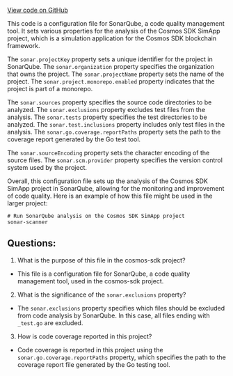 [View code on GitHub](https://github.com/cosmos/cosmos-sdk.git/simapp/sonar-project.properties)

This code is a configuration file for SonarQube, a code quality management tool. It sets various properties for the analysis of the Cosmos SDK SimApp project, which is a simulation application for the Cosmos SDK blockchain framework. 

The `sonar.projectKey` property sets a unique identifier for the project in SonarQube. The `sonar.organization` property specifies the organization that owns the project. The `sonar.projectName` property sets the name of the project. The `sonar.project.monorepo.enabled` property indicates that the project is part of a monorepo.

The `sonar.sources` property specifies the source code directories to be analyzed. The `sonar.exclusions` property excludes test files from the analysis. The `sonar.tests` property specifies the test directories to be analyzed. The `sonar.test.inclusions` property includes only test files in the analysis. The `sonar.go.coverage.reportPaths` property sets the path to the coverage report generated by the Go test tool.

The `sonar.sourceEncoding` property sets the character encoding of the source files. The `sonar.scm.provider` property specifies the version control system used by the project.

Overall, this configuration file sets up the analysis of the Cosmos SDK SimApp project in SonarQube, allowing for the monitoring and improvement of code quality. Here is an example of how this file might be used in the larger project:

```
# Run SonarQube analysis on the Cosmos SDK SimApp project
sonar-scanner
```
## Questions: 
 1. What is the purpose of this file in the cosmos-sdk project?
- This file is a configuration file for SonarQube, a code quality management tool, used in the cosmos-sdk project.

2. What is the significance of the `sonar.exclusions` property?
- The `sonar.exclusions` property specifies which files should be excluded from code analysis by SonarQube. In this case, all files ending with `_test.go` are excluded.

3. How is code coverage reported in this project?
- Code coverage is reported in this project using the `sonar.go.coverage.reportPaths` property, which specifies the path to the coverage report file generated by the Go testing tool.